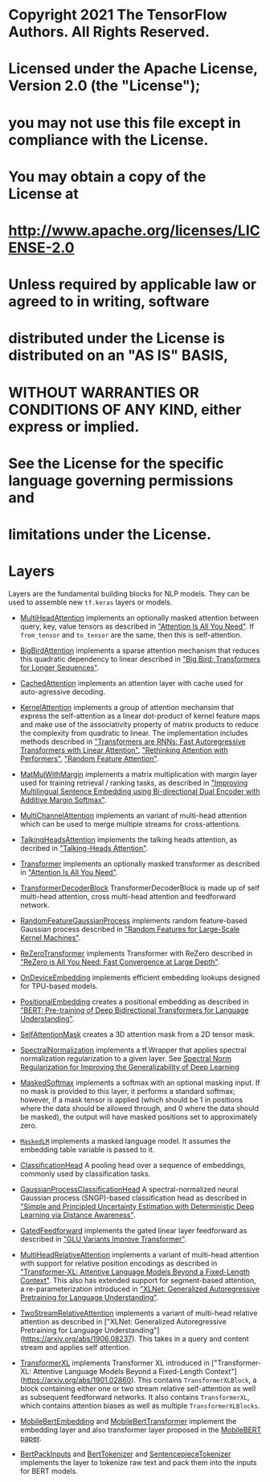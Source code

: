 # Copyright 2021 The TensorFlow Authors. All Rights Reserved.
#
# Licensed under the Apache License, Version 2.0 (the "License");
# you may not use this file except in compliance with the License.
# You may obtain a copy of the License at
#
#     http://www.apache.org/licenses/LICENSE-2.0
#
# Unless required by applicable law or agreed to in writing, software
# distributed under the License is distributed on an "AS IS" BASIS,
# WITHOUT WARRANTIES OR CONDITIONS OF ANY KIND, either express or implied.
# See the License for the specific language governing permissions and
# limitations under the License.

# Layers

Layers are the fundamental building blocks for NLP models. They can be used to
assemble new `tf.keras` layers or models.

*   [MultiHeadAttention](attention.py) implements an optionally masked attention
    between query, key, value tensors as described in
    ["Attention Is All You Need"](https://arxiv.org/abs/1706.03762). If
    `from_tensor` and `to_tensor` are the same, then this is self-attention.

*   [BigBirdAttention](bigbird_attention.py) implements a sparse attention
    mechanism that reduces this quadratic dependency to linear described in
    ["Big Bird: Transformers for Longer Sequences"](https://arxiv.org/abs/2007.14062).

*   [CachedAttention](attention.py) implements an attention layer with cache
    used for auto-agressive decoding.

*   [KernelAttention](kernel_attention.py) implements a group of attention
    mechansim that express the self-attention as a linear dot-product of
    kernel feature maps and make use of the associativity property of
    matrix products to reduce the complexity from quadratic to linear. The
    implementation includes methods described in ["Transformers are RNNs:
    Fast Autoregressive Transformers with Linear Attention"](https://arxiv.org/abs/2006.16236),
    ["Rethinking Attention with Performers"](https://arxiv.org/abs/2009.14794),
    ["Random Feature Attention"](https://openreview.net/pdf?id=QtTKTdVrFBB).

*   [MatMulWithMargin](mat_mul_with_margin.py) implements a matrix
    multiplication with margin layer used for training retrieval / ranking
    tasks, as described in ["Improving Multilingual Sentence Embedding using
    Bi-directional Dual Encoder with Additive Margin
    Softmax"](https://www.ijcai.org/Proceedings/2019/0746.pdf).

*   [MultiChannelAttention](multi_channel_attention.py) implements an variant of
    multi-head attention which can be used to merge multiple streams for
    cross-attentions.

*   [TalkingHeadsAttention](talking_heads_attention.py) implements the talking
    heads attention, as decribed in
    ["Talking-Heads Attention"](https://arxiv.org/abs/2003.02436).

*   [Transformer](transformer.py) implements an optionally masked transformer as
    described in
    ["Attention Is All You Need"](https://arxiv.org/abs/1706.03762).

*   [TransformerDecoderBlock](transformer.py) TransformerDecoderBlock is made up
    of self multi-head attention, cross multi-head attention and feedforward
    network.

*   [RandomFeatureGaussianProcess](gaussian_process.py) implements random
    feature-based Gaussian process described in ["Random Features for
     Large-Scale Kernel Machines"](https://people.eecs.berkeley.edu/~brecht/papers/07.rah.rec.nips.pdf).

*   [ReZeroTransformer](rezero_transformer.py) implements Transformer with
    ReZero described in
    ["ReZero is All You Need: Fast Convergence at Large Depth"](https://arxiv.org/abs/2003.04887).

*   [OnDeviceEmbedding](on_device_embedding.py) implements efficient embedding
    lookups designed for TPU-based models.

*   [PositionalEmbedding](position_embedding.py) creates a positional embedding
    as described in ["BERT: Pre-training of Deep Bidirectional Transformers for
    Language Understanding"](https://arxiv.org/abs/1810.04805).

*   [SelfAttentionMask](self_attention_mask.py) creates a 3D attention mask from
    a 2D tensor mask.

*   [SpectralNormalization](spectral_normalization.py) implements a tf.Wrapper
    that applies spectral normalization regularization to a given layer. See
    [Spectral Norm Regularization for Improving the Generalizability of
     Deep Learning](https://arxiv.org/abs/1705.10941)

*   [MaskedSoftmax](masked_softmax.py) implements a softmax with an optional
    masking input. If no mask is provided to this layer, it performs a standard
    softmax; however, if a mask tensor is applied (which should be 1 in
    positions where the data should be allowed through, and 0 where the data
    should be masked), the output will have masked positions set to
    approximately zero.

*   [`MaskedLM`](masked_lm.py) implements a masked language model. It assumes
    the embedding table variable is passed to it.

*   [ClassificationHead](cls_head.py) A pooling head over a sequence of
    embeddings, commonly used by classification tasks.

*   [GaussianProcessClassificationHead](cls_head.py) A spectral-normalized
    neural Gaussian process (SNGP)-based classification head as described in
    ["Simple and Principled Uncertainty Estimation with Deterministic Deep
     Learning via Distance Awareness"](https://arxiv.org/abs/2006.10108).

*   [GatedFeedforward](gated_feedforward.py) implements the gated linear layer
    feedforward as described in
    ["GLU Variants Improve Transformer"](https://arxiv.org/abs/2002.05202).

*   [MultiHeadRelativeAttention](relative_attention.py) implements a variant
    of multi-head attention with support for relative position encodings as
    described in ["Transformer-XL: Attentive Language Models Beyond a
    Fixed-Length Context"](https://arxiv.org/abs/1901.02860). This also has
    extended support for segment-based attention, a re-parameterization
    introduced in ["XLNet: Generalized Autoregressive Pretraining for Language
    Understanding"](https://arxiv.org/abs/1906.08237).

*   [TwoStreamRelativeAttention](relative_attention.py) implements a variant
    of multi-head relative attention as described in ["XLNet: Generalized
    Autoregressive Pretraining for Language Understanding"]
    (https://arxiv.org/abs/1906.08237). This takes in a query and content
    stream and applies self attention.

*   [TransformerXL](transformer_xl.py) implements Transformer XL introduced in
    ["Transformer-XL: Attentive Language Models Beyond a Fixed-Length Context"]
    (https://arxiv.org/abs/1901.02860). This contains `TransformerXLBlock`, a
    block containing either one or two stream relative self-attention as well as
    subsequent feedforward networks. It also contains `TransformerXL`, which
    contains attention biases as well as multiple `TransformerXLBlocks`.

*   [MobileBertEmbedding](mobile_bert_layers.py) and
    [MobileBertTransformer](mobile_bert_layers.py) implement the embedding layer
    and also transformer layer proposed in the
    [MobileBERT paper](https://arxiv.org/pdf/2004.02984.pdf).

*   [BertPackInputs](text_layers.py) and
    [BertTokenizer](text_layers.py) and [SentencepieceTokenizer](text_layers.py)
    implements the layer to tokenize raw text and pack them into the inputs for
    BERT models.
